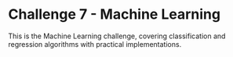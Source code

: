 # Challenge 7 - Machine Learning

This is the Machine Learning challenge, covering classification and regression algorithms with practical implementations.
